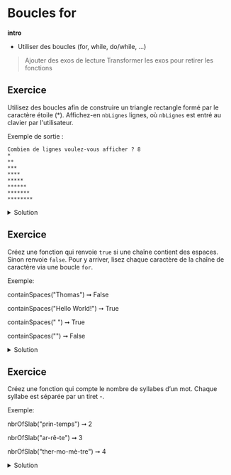 # Boucles for

**intro**

- Utiliser des boucles (for, while, do/while, ...)

> Ajouter des exos de lecture
> Transformer les exos pour retirer les fonctions

## Exercice

Utilisez des boucles afin de construire un triangle rectangle formé par le caractère étoile (\*). 
Affichez-en ```nbLignes``` lignes, où ```nbLignes``` est entré au clavier par l'utilisateur. 

Exemple de sortie :
```
Combien de lignes voulez-vous afficher ? 8
*
**
***
****
*****
******
*******
********
```

<details>
	<summary>Solution</summary>

```csharp
using System;
					
public class Program
{
	public static void Main()
	{
		int nbLignes;
		
		Console.Write("Combien de lignes voulez-vous afficher ? ");
		nbLignes = int.Parse(Console.ReadLine());
		
		for(int i = 1; i <= nbLignes; i++) {
			for(int j = 1; j <= i; j++) {
				Console.Write("*");
			}
			Console.WriteLine();
		}
	}
}
```
</details>

## Exercice

Créez une fonction qui renvoie ```true``` si une chaîne contient des espaces. Sinon renvoie ```false```. Pour y arriver, lisez chaque caractère de la chaîne de caractère via une boucle ```for```.  


Exemple:

containSpaces("Thomas") ➞ False

containSpaces("Hello World!") ➞ True

containSpaces(" ") ➞ True

containSpaces("") ➞ False

<details>
	<summary>Solution</summary>

```csharp

```
</details>

## Exercice

Créez une fonction qui compte le nombre de syllabes d’un mot. Chaque syllabe est séparée par un tiret -.

Exemple:

nbrOfSlab("prin-temps") ➞ 2

nbrOfSlab("ar-rê-te") ➞ 3

nbrOfSlab("ther-mo-mè-tre") ➞ 4

<details>
	<summary>Solution</summary>

```csharp

```
</details>